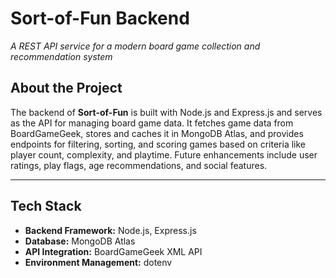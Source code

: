 # Sort-of-Fun Backend

_A REST API service for a modern board game collection and recommendation system_

## About the Project
The backend of **Sort-of-Fun** is built with Node.js and Express.js and serves as the API for managing board game data. It fetches game data from BoardGameGeek, stores and caches it in MongoDB Atlas, and provides endpoints for filtering, sorting, and scoring games based on criteria like player count, complexity, and playtime. Future enhancements include user ratings, play flags, age recommendations, and social features.

---

## Tech Stack
- **Backend Framework:** Node.js, Express.js
- **Database:** MongoDB Atlas
- **API Integration:** BoardGameGeek XML API
- **Environment Management:** dotenv

